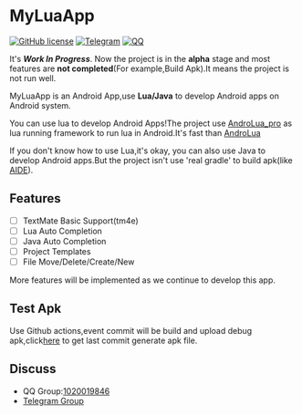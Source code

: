 # MyLuaApp
[![GitHub license](https://img.shields.io/github/license/dingyi222666/MyLuaApp)](https://github.com/dingyi222666/MyLuaApp/blob/main/LICENSE)
[![Telegram](https://img.shields.io/badge/Join-Telegram-blue)](https://t.me/MyLuaApp)
[![QQ](https://img.shields.io/badge/Join-QQ_Group-ff69b4)](https://jq.qq.com/?_wv=1027&k=XnJ4FMvS)   

It's ***Work In Progress***. Now the project is in the **alpha** stage and most features are **not completed**(For example,Build Apk).It means the project is not run well.

MyLuaApp is an Android App,use **Lua/Java**  to develop Android apps on Android system. 

You can use lua to develop Android Apps!The project use [AndroLua_pro](https://github.com/nirenr/AndroLua_pro) as lua running framework to run lua in Android.It's fast than [AndroLua](https://github.com/mkottman/AndroLua)

If you don't know how to use Lua,it's okay, you can also use Java to develop Android apps.But the project isn't use 'real gradle' to build apk(like [AIDE](https://play.google.com/store/apps/details?id=com.aide.ui&hl=en_US&gl=US)).


## Features 
 - [ ] TextMate Basic Support(tm4e)
 - [ ] Lua Auto Completion
 - [ ] Java Auto Completion
 - [ ] Project Templates
 - [ ] File Move/Delete/Create/New

More features will be implemented as we continue to develop this app.

## Test Apk
Use Github actions,event commit will be build and upload debug apk,click[here](https://github.com/dingyi222666/MyLuaApp/actions)
to get last commit generate apk file.

## Discuss
 - QQ Group:[1020019846](https://jq.qq.com/?_wv=1027&k=zGdBLMr8)
 - [Telegram Group](https://t.me/MyLuaApp)
